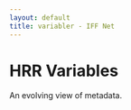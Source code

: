 ```yaml
---
layout: default
title: variabler - IFF Net
---
```



<div class="blurb">
	<h1>HRR Variables</h1>
	<p>An evolving view of metadata.</p>
</div>

<style>
    .node circle {
        fill: steelblue;
        stroke: steelblue;
        stroke-width: 1.5px;
    }

    .node rect {
        /*fill: steelblue;
        stroke: steelblue;
        stroke-width: 1.5px;*/
        z-index: -10
    }

    .node {
        font: 10px sans-serif;
    }

    .link {
        fill: none;
        stroke: #ccc;
        stroke-width: 1.5px;
    }

    .branch {
        font-weight: bold;
        font-size: 14px;
    }
</style>


<script src="http://d3js.org/d3.v3.min.js"></script>
<script>

    var diameter = 2660;

    var tree = d3.layout.tree()
        .size([360, diameter / 2 - 120])
        .separation(function(a, b) { return (a.parent == b.parent ? 1 : 2) / a.depth; });

    var diagonal = d3.svg.diagonal.radial()
        .projection(function(d) { return [d.y, d.x / 180 * Math.PI]; });

    var svg = d3.select("body").append("svg")
        .attr("width", diameter)
        .attr("height", diameter + 50)
        .append("g")
        .attr("transform", "translate(" + diameter / 2 + "," + diameter / 2 + ")");

    d3.json("https://rawgit.com/gateways/variabler/gh-pages/viz/data.json", function (error, root) {
        if (error) throw error;

        var nodes = tree.nodes(root),
            links = tree.links(nodes);

        var link = svg.selectAll(".link")
            .data(links)
            .enter().append("path")
            .attr("class", "link")
            .attr("d", diagonal);

        var node = svg.selectAll(".node")
            .data(nodes)
            .enter().append("g")
            .attr("class", "node")
            .attr("transform", function(d) { return "rotate(" + (d.x - 90) + ")translate(" + d.y + ")"; })

        //node.append("circle")
        //    .attr("r", 7.5);

        node.append("rect")
            .attr("x", 0)
            .attr("y", -7)
            .attr("width", function(d) { return d.name.length * 8 })
            .attr("height", 12)
            .style("display", function(d) { return d.Case === "Branch" ? "none" : null; })
            .style("fill", function (d) {
                if (d.Case === "Leaf") {
                    return d.sensitivity.Case === "Restricted" ? "red" :  d.sensitivity.Case === "Guarded" ? "yellow" : "green";
                }
            });

        node.append("text")
            .attr("dy", ".31em")
            .attr("text-anchor", function(d) { return d.x < 180 ? "start" : "end"; })
            .attr("transform", function(d) { return d.x < 180 ? "translate(8)" : "rotate(180)translate(-8)"; })
            .text(function (d) { return d.name; })
            .attr("class", function (d) { return (d.Case === "Branch") ? "branch" : "leaf"; });
    });

    d3.select(self.frameElement).style("height", diameter - 150 + "px");

</script>

